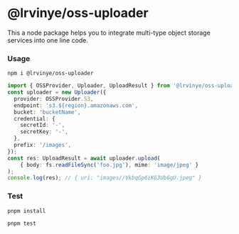 # @lrvinye/oss-uploader

This a node package helps you to integrate multi-type object storage services into one line code.

### Usage

```
npm i @lrvinye/oss-uploader 
```

```ts
import { OSSProvider, Uploader, UploadResult } from '@lrvinye/oss-uploader';
const uploader = new Uploader({
  provider: OSSProvider.S3,
  endpoint: 's3.${region}.amazonaws.com',
  bucket: 'bucketName',
  credential: {
    secretId: '-',
    secretKey: '-',
  },
  prefix: '/images',
});
const res: UploadResult = await uploader.upload(
    { body: fs.readFileSync('foo.jpg'), mime: 'image/jpeg' }
);
console.log(res); // { uri: "images//VkbqGp6iKG3UbGgU.jpeg" }
```

### Test

```
pnpm install 
```

```
pnpm test 
```
